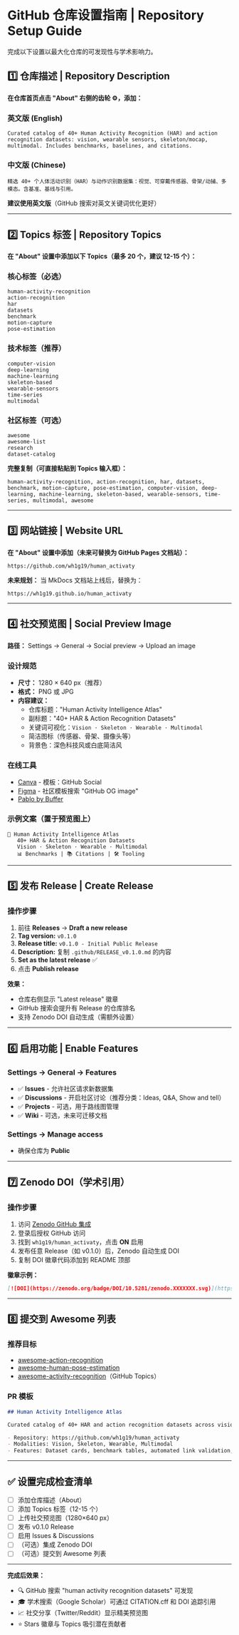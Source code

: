 # GitHub 仓库设置指南 | Repository Setup Guide

完成以下设置以最大化仓库的可发现性与学术影响力。

## 1️⃣ 仓库描述 | Repository Description

**在仓库首页点击 "About" 右侧的齿轮 ⚙️，添加：**

### 英文版 (English)
```
Curated catalog of 40+ Human Activity Recognition (HAR) and action recognition datasets: vision, wearable sensors, skeleton/mocap, multimodal. Includes benchmarks, baselines, and citations.
```

### 中文版 (Chinese)
```
精选 40+ 个人体活动识别（HAR）与动作识别数据集：视觉、可穿戴传感器、骨架/动捕、多模态。含基准、基线与引用。
```

**建议使用英文版**（GitHub 搜索对英文关键词优化更好）

---

## 2️⃣ Topics 标签 | Repository Topics

**在 "About" 设置中添加以下 Topics（最多 20 个，建议 12-15 个）：**

### 核心标签（必选）
```
human-activity-recognition
action-recognition
har
datasets
benchmark
motion-capture
pose-estimation
```

### 技术标签（推荐）
```
computer-vision
deep-learning
machine-learning
skeleton-based
wearable-sensors
time-series
multimodal
```

### 社区标签（可选）
```
awesome
awesome-list
research
dataset-catalog
```

**完整复制（可直接粘贴到 Topics 输入框）：**
```
human-activity-recognition, action-recognition, har, datasets, benchmark, motion-capture, pose-estimation, computer-vision, deep-learning, machine-learning, skeleton-based, wearable-sensors, time-series, multimodal, awesome
```

---

## 3️⃣ 网站链接 | Website URL

**在 "About" 设置中添加（未来可替换为 GitHub Pages 文档站）：**
```
https://github.com/wh1g19/human_activaty
```

**未来规划：** 当 MkDocs 文档站上线后，替换为：
```
https://wh1g19.github.io/human_activaty
```

---

## 4️⃣ 社交预览图 | Social Preview Image

**路径：** Settings → General → Social preview → Upload an image

### 设计规范
- **尺寸：** 1280 × 640 px（推荐）
- **格式：** PNG 或 JPG
- **内容建议：**
  - 仓库标题："Human Activity Intelligence Atlas"
  - 副标题："40+ HAR & Action Recognition Datasets"
  - 关键词可视化：`Vision · Skeleton · Wearable · Multimodal`
  - 简洁图标（传感器、骨架、摄像头等）
  - 背景色：深色科技风或白底简洁风

### 在线工具
- [Canva](https://www.canva.com/) - 模板：GitHub Social
- [Figma](https://www.figma.com/) - 社区模板搜索 "GitHub OG image"
- [Pablo by Buffer](https://pablo.buffer.com/)

### 示例文案（置于预览图上）
```
🎯 Human Activity Intelligence Atlas
   40+ HAR & Action Recognition Datasets
   Vision · Skeleton · Wearable · Multimodal
   📊 Benchmarks | 📚 Citations | 🛠 Tooling
```

---

## 5️⃣ 发布 Release | Create Release

### 操作步骤
1. 前往 **Releases** → **Draft a new release**
2. **Tag version:** `v0.1.0`
3. **Release title:** `v0.1.0 - Initial Public Release`
4. **Description:** 复制 `.github/RELEASE_v0.1.0.md` 的内容
5. **Set as the latest release** ✅
6. 点击 **Publish release**

**效果：**
- 仓库右侧显示 "Latest release" 徽章
- GitHub 搜索会提升有 Release 的仓库排名
- 支持 Zenodo DOI 自动生成（需额外设置）

---

## 6️⃣ 启用功能 | Enable Features

### Settings → General → Features
- ✅ **Issues** - 允许社区请求新数据集
- ✅ **Discussions** - 开启社区讨论（推荐分类：Ideas, Q&A, Show and tell）
- ✅ **Projects** - 可选，用于路线图管理
- ✅ **Wiki** - 可选，未来可迁移文档

### Settings → Manage access
- 确保仓库为 **Public**

---

## 7️⃣ Zenodo DOI（学术引用）

### 操作步骤
1. 访问 [Zenodo GitHub 集成](https://zenodo.org/account/settings/github/)
2. 登录后授权 GitHub 访问
3. 找到 `wh1g19/human_activaty`，点击 **ON** 启用
4. 发布任意 Release（如 v0.1.0）后，Zenodo 自动生成 DOI
5. 复制 DOI 徽章代码添加到 README 顶部

**徽章示例：**
```markdown
[![DOI](https://zenodo.org/badge/DOI/10.5281/zenodo.XXXXXXX.svg)](https://doi.org/10.5281/zenodo.XXXXXXX)
```

---

## 8️⃣ 提交到 Awesome 列表

### 推荐目标
- [awesome-action-recognition](https://github.com/jinwchoi/awesome-action-recognition)
- [awesome-human-pose-estimation](https://github.com/wangzheallen/awesome-human-pose-estimation)
- [awesome-activity-recognition](https://github.com/topics/activity-recognition)（GitHub Topics）

### PR 模板
```markdown
## Human Activity Intelligence Atlas

Curated catalog of 40+ HAR and action recognition datasets across vision, wearable sensors, skeleton/mocap, and multimodal domains. Includes licensing, benchmarks, baselines, and citations.

- Repository: https://github.com/wh1g19/human_activaty
- Modalities: Vision, Skeleton, Wearable, Multimodal
- Features: Dataset cards, benchmark tables, automated link validation, multi-language support
```

---

## ✅ 设置完成检查清单

- [ ] 添加仓库描述（About）
- [ ] 添加 Topics 标签（12-15 个）
- [ ] 上传社交预览图（1280×640 px）
- [ ] 发布 v0.1.0 Release
- [ ] 启用 Issues & Discussions
- [ ] （可选）集成 Zenodo DOI
- [ ] （可选）提交到 Awesome 列表

---

**完成后效果：**
- 🔍 GitHub 搜索 "human activity recognition datasets" 可发现
- 🎓 学术搜索（Google Scholar）可通过 CITATION.cff 和 DOI 追踪引用
- 📈 社交分享（Twitter/Reddit）显示精美预览图
- ⭐ Stars 徽章与 Topics 吸引潜在贡献者

